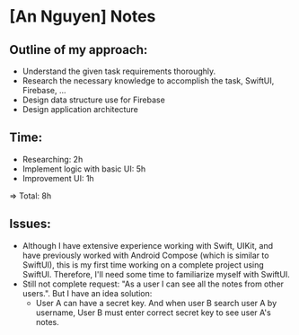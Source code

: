 # [An Nguyen] Notes

## Outline of my approach:
- Understand the given task requirements thoroughly.
- Research the necessary knowledge to accomplish the task, SwiftUI, Firebase, ...
- Design data structure use for Firebase
- Design application architecture

## Time:
- Researching: 2h
- Implement logic with basic UI: 5h 
- Improvement UI: 1h

=> Total: 8h

## Issues: 
- Although I have extensive experience working with Swift, UIKit, and have previously worked with Android Compose (which is similar to SwiftUI), this is my first time working on a complete project using SwiftUI. Therefore, I'll need some time to familiarize myself with SwiftUI.
- Still not complete request: "As a user I can see all the notes from other users.". But I have an idea solution:
    - User A can have a secret key. And when user B search user A by username, User B must enter correct secret key to see user A's notes.


